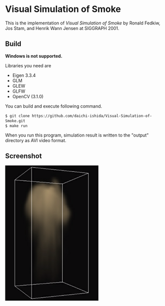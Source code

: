 # Visual Simulation of Smoke
This is the implementation of *Visual Simulation of Smoke* by Ronald Fedkiw, Jos Stam, and Henrik Wann Jensen at SIGGRAPH 2001.

## Build
**Windows is not supported.**

Libraries you need are 
- Eigen 3.3.4
- GLM
- GLEW
- GLFW
- OpenCV (3.1.0)

You can build and execute following command.

```shell
$ git clone https://github.com/daichi-ishida/Visual-Simulation-of-Smoke.git
$ make run
```

When you run this program, simulation result is written to the "output" directory as AVI video format.

## Screenshot

![Screenshot](output/Screenshot.png)